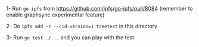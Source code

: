 1- Run `go-ipfs` from https://github.com/ipfs/go-ipfs/pull/8084 (remember to enable graphsync experimental feature)

2- Do `ipfs add -r --cid-version=1 treetest` in this directory

3- Run `go test ./...` and you can play with the test.
